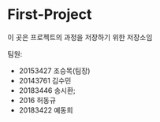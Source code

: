 # First-Project
이 곳은 프로젝트의 과정을 저장하기 위한 저장소임

팀원:
- 20153427 조승목(팀장)
- 20143761 김수민
- 20183446 송시환;
- 2016     허동규
- 20183422 예동희
